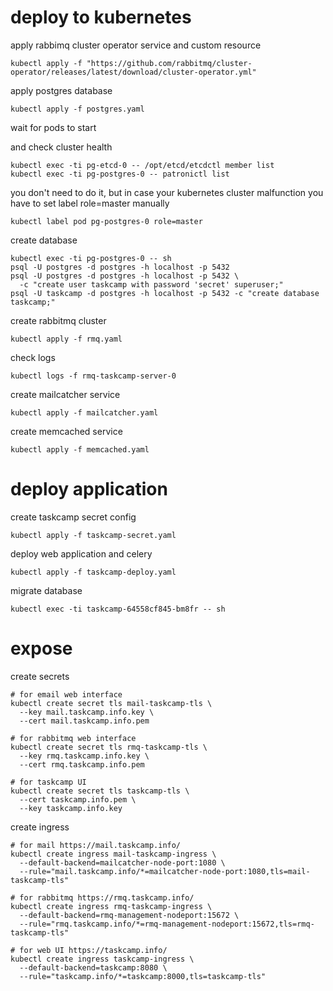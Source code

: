 # deploy to kubernetes

apply rabbimq cluster operator service and custom resource
```shell
kubectl apply -f "https://github.com/rabbitmq/cluster-operator/releases/latest/download/cluster-operator.yml"
```

apply postgres database
```shell
kubectl apply -f postgres.yaml
```
wait for pods to start

and check cluster health
```shell
kubectl exec -ti pg-etcd-0 -- /opt/etcd/etcdctl member list
kubectl exec -ti pg-postgres-0 -- patronictl list
```

you don't need to do it, but in case your kubernetes cluster malfunction
you have to set label role=master manually
```shell
kubectl label pod pg-postgres-0 role=master
```

create database
```shell
kubectl exec -ti pg-postgres-0 -- sh
psql -U postgres -d postgres -h localhost -p 5432
psql -U postgres -d postgres -h localhost -p 5432 \
  -c "create user taskcamp with password 'secret' superuser;"
psql -U taskcamp -d postgres -h localhost -p 5432 -c "create database taskcamp;"
```

create rabbitmq cluster
```shell
kubectl apply -f rmq.yaml
```

check logs 
```shell
kubectl logs -f rmq-taskcamp-server-0
```

create mailcatcher service
```shell
kubectl apply -f mailcatcher.yaml
```

create memcached service
```shell
kubectl apply -f memcached.yaml
```

# deploy application

create taskcamp secret config
```shell
kubectl apply -f taskcamp-secret.yaml
```

deploy web application and celery
```shell
kubectl apply -f taskcamp-deploy.yaml
```

migrate database
```shell
kubectl exec -ti taskcamp-64558cf845-bm8fr -- sh
```

# expose

create secrets
```shell
# for email web interface
kubectl create secret tls mail-taskcamp-tls \
  --key mail.taskcamp.info.key \
  --cert mail.taskcamp.info.pem

# for rabbitmq web interface
kubectl create secret tls rmq-taskcamp-tls \
  --key rmq.taskcamp.info.key \
  --cert rmq.taskcamp.info.pem 

# for taskcamp UI
kubectl create secret tls taskcamp-tls \
  --cert taskcamp.info.pem \
  --key taskcamp.info.key                                
```

create ingress
```shell
# for mail https://mail.taskcamp.info/
kubectl create ingress mail-taskcamp-ingress \
  --default-backend=mailcatcher-node-port:1080 \
  --rule="mail.taskcamp.info/*=mailcatcher-node-port:1080,tls=mail-taskcamp-tls"

# for rabbitmq https://rmq.taskcamp.info/
kubectl create ingress rmq-taskcamp-ingress \
  --default-backend=rmq-management-nodeport:15672 \
  --rule="rmq.taskcamp.info/*=rmq-management-nodeport:15672,tls=rmq-taskcamp-tls"                   
    
# for web UI https://taskcamp.info/
kubectl create ingress taskcamp-ingress \
  --default-backend=taskcamp:8080 \
  --rule="taskcamp.info/*=taskcamp:8000,tls=taskcamp-tls"                   
```